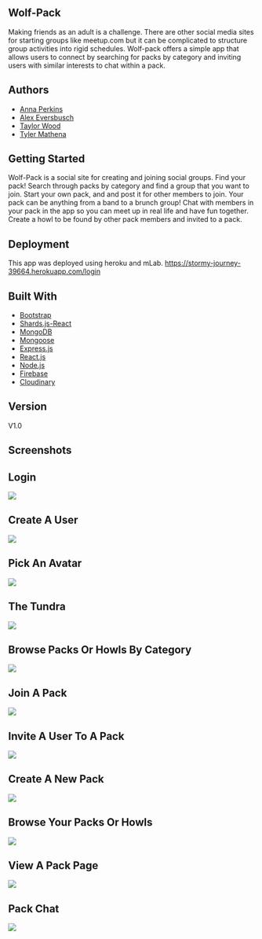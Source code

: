 
## Wolf-Pack

Making friends as an adult is a challenge. There are other social media sites for starting groups like meetup.com but it can be complicated to structure group activities into rigid schedules. Wolf-pack offers a simple app that allows users to connect by searching for packs by category and inviting users with similar interests to chat within a pack.

## Authors

* [Anna Perkins](https://github.com/amp3193)
* [Alex Eversbusch](https://github.com/abusch419)
* [Taylor Wood](https://github.com/taywood0011/)
* [Tyler Mathena](https://github.com/tymathena)

## Getting Started

Wolf-Pack is a social site for creating and joining social groups. Find your pack! Search through packs by category and find a group that you want to join. Start your own pack, and and post it for other members to join. Your pack can be anything from a band to a brunch group! Chat with members in your pack in the app so you can meet up in real life and have fun together. Create a howl to be found by other pack members and invited to a pack.


## Deployment

This app was deployed using heroku and mLab.
https://stormy-journey-39664.herokuapp.com/login

## Built With

* [Bootstrap](https://getbootstrap.com/docs/4.3/getting-started/introduction/)
* [Shards.js-React](https://designrevision.com/docs/shards-react/getting-started)
* [MongoDB](https://docs.mongodb.com/)
* [Mongoose](https://mongoosejs.com/docs/index.html)
* [Express.js](https://expressjs.com/en/starter/installing.html)
* [React.js](https://reactjs.org/docs/getting-started.html)
* [Node.js](https://nodejs.org/en/docs/)
* [Firebase](https://firebase.google.com/docs)
* [Cloudinary](https://cloudinary.com/documentation)

## Version

V1.0

## Screenshots
## Login
![](./images/login.png)
## Create A User
![](./images/createuser.png)
## Pick An Avatar
![](./images/ickavatar.png)
## The Tundra
![](./images/tundra.png)
## Browse Packs Or Howls By Category
![](./images/packcategories.png)
## Join A Pack
![](./images/browsepacks.png)
## Invite A User To A Pack
![](./images/inviteuser.png)
## Create A New Pack
![](./images/createpack.png)
## Browse Your Packs Or Howls
![](./images/mypacks.png)
## View A Pack Page
![](./images/packpage.png)
## Pack Chat
![](./images/packchat.png)







